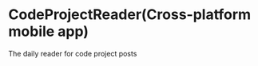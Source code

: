 CodeProjectReader(Cross-platform mobile app)
=================

The daily reader for code project posts
